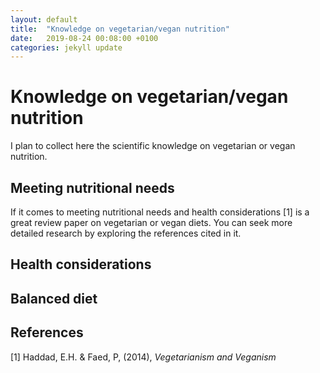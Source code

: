 ```yaml
---
layout: default
title:  "Knowledge on vegetarian/vegan nutrition"
date:   2019-08-24 00:08:00 +0100
categories: jekyll update
---
```


# Knowledge on vegetarian/vegan nutrition

I plan to collect here the scientific knowledge on vegetarian or vegan nutrition.

## Meeting nutritional needs

If it comes to meeting nutritional needs and health considerations [1] is a great review paper on vegetarian or vegan diets. You can seek more detailed research by exploring the references cited in it.

## Health considerations


## Balanced diet

## References

[1] Haddad, E.H. & Faed, P, (2014), _Vegetarianism and Veganism_
